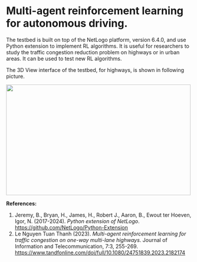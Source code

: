# Multi-agent reinforcement learning for autonomous driving.
 
 The testbed is built on top of the NetLogo platform, version 6.4.0, and use Python extension to implement RL algorithms.
 It is useful for researchers to study the traffic congestion reduction problem on highways or in urban areas. It can be used to test new RL algorithms.

 The 3D View interface of the testbed, for highways, is shown in following picture.

 <img src="https://github.com/user-attachments/assets/7bd1751e-66b0-4bd1-9968-5888a9cb6eb9" class="center" width="500" height="300">

 
 **References:**
 1. Jeremy, B., Bryan, H., James, H., Robert J., Aaron, B., Ewout ter Hoeven, Igor, N. (2017-2024). _Python extension of NetLogo_. https://github.com/NetLogo/Python-Extension
 2. Le Nguyen Tuan Thanh (2023). _Multi-agent reinforcement learning for traffic congestion on one-way multi-lane highways_. Journal of Information and Telecommunication, 7:3, 255-269. https://www.tandfonline.com/doi/full/10.1080/24751839.2023.2182174
